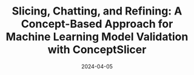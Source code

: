 ---
title: 'Slicing, Chatting, and Refining: A Concept-Based Approach for Machine Learning Model Validation with ConceptSlicer'
collection: publications
permalink: /publication/2024-conceptslicer
excerpt: ''
date: 2024-04-05
venue: 'ACM IUI'
paperurl: 'https://dl.acm.org/doi/abs/10.1145/3640543.3645163'
authors: 'Zhang, X., Ono, J. P., He, W., Gou, L., Sachan, M., Ma, K.L., Ren, L.'
---